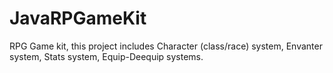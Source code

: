 # JavaRPGameKit
RPG Game kit, this project includes Character (class/race) system, Envanter system, Stats system, Equip-Deequip systems.
